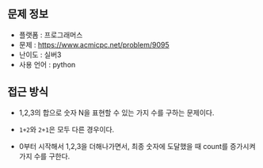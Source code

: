 ## 문제 정보

- 플랫폼 : 프로그래머스
- 문제 : https://www.acmicpc.net/problem/9095
- 난이도 : 실버3
- 사용 언어 : python

## 접근 방식

- 1,2,3의 합으로 숫자 N을 표현할 수 있는 가지 수를 구하는 문제이다.

- `1+2`와 `2+1`은 모두 다른 경우이다.

- 0부터 시작해서 1,2,3을 더해나가면서, 최종 숫자에 도달했을 때 count를 증가시켜 가지 수를 구한다.
